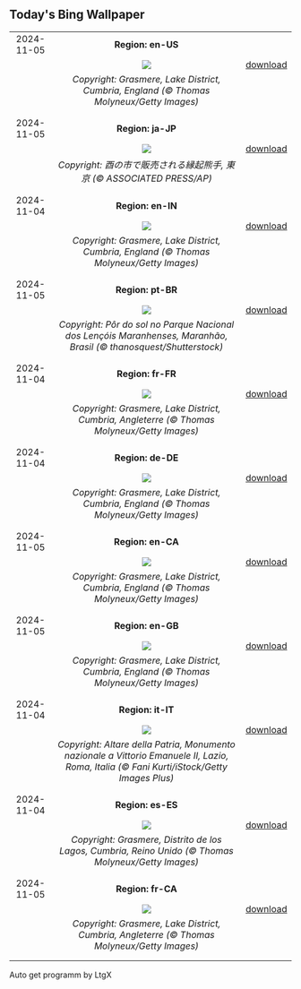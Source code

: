 ## Today's Bing Wallpaper
|      |      |      |
| :----: | :----: | :----: |
|2024-11-05|**Region: en-US**||
||![](https://www.bing.com/th?id=OHR.CumbriaAutumn_EN-US4102686749_UHD.jpg&pid=hp&w=1152&h=648&rs=1&c=4)| [download](https://www.bing.com/th?id=OHR.CumbriaAutumn_EN-US4102686749_UHD.jpg)|
||*Copyright: Grasmere, Lake District, Cumbria, England (© Thomas Molyneux/Getty Images)*
||
|||
|2024-11-05|**Region: ja-JP**||
||![](https://www.bing.com/th?id=OHR.Torinoichi2024_JA-JP3936994887_UHD.jpg&pid=hp&w=1152&h=648&rs=1&c=4)| [download](https://www.bing.com/th?id=OHR.Torinoichi2024_JA-JP3936994887_UHD.jpg)|
||*Copyright: 酉の市で販売される縁起熊手, 東京 (© ASSOCIATED PRESS/AP)*
||
|||
|2024-11-04|**Region: en-IN**||
||![](https://www.bing.com/th?id=OHR.CumbriaAutumn_EN-IN5406739257_UHD.jpg&pid=hp&w=1152&h=648&rs=1&c=4)| [download](https://www.bing.com/th?id=OHR.CumbriaAutumn_EN-IN5406739257_UHD.jpg)|
||*Copyright: Grasmere, Lake District, Cumbria, England (© Thomas Molyneux/Getty Images)*
||
|||
|2024-11-05|**Region: pt-BR**||
||![](https://www.bing.com/th?id=OHR.LencoisMaranhao_PT-BR0859804056_UHD.jpg&pid=hp&w=1152&h=648&rs=1&c=4)| [download](https://www.bing.com/th?id=OHR.LencoisMaranhao_PT-BR0859804056_UHD.jpg)|
||*Copyright: Pôr do sol no Parque Nacional dos Lençóis Maranhenses, Maranhão, Brasil (© thanosquest/Shutterstock)*
||
|||
|2024-11-04|**Region: fr-FR**||
||![](https://www.bing.com/th?id=OHR.CumbriaAutumn_FR-FR6304384185_UHD.jpg&pid=hp&w=1152&h=648&rs=1&c=4)| [download](https://www.bing.com/th?id=OHR.CumbriaAutumn_FR-FR6304384185_UHD.jpg)|
||*Copyright: Grasmere, Lake District, Cumbria, Angleterre (© Thomas Molyneux/Getty Images)*
||
|||
|2024-11-04|**Region: de-DE**||
||![](https://www.bing.com/th?id=OHR.CumbriaAutumn_DE-DE9239463628_UHD.jpg&pid=hp&w=1152&h=648&rs=1&c=4)| [download](https://www.bing.com/th?id=OHR.CumbriaAutumn_DE-DE9239463628_UHD.jpg)|
||*Copyright: Grasmere, Lake District, Cumbria, England (© Thomas Molyneux/Getty Images)*
||
|||
|2024-11-05|**Region: en-CA**||
||![](https://www.bing.com/th?id=OHR.CumbriaAutumn_EN-CA3180790128_UHD.jpg&pid=hp&w=1152&h=648&rs=1&c=4)| [download](https://www.bing.com/th?id=OHR.CumbriaAutumn_EN-CA3180790128_UHD.jpg)|
||*Copyright: Grasmere, Lake District, Cumbria, England (© Thomas Molyneux/Getty Images)*
||
|||
|2024-11-05|**Region: en-GB**||
||![](https://www.bing.com/th?id=OHR.CumbriaAutumn_EN-GB1543365213_UHD.jpg&pid=hp&w=1152&h=648&rs=1&c=4)| [download](https://www.bing.com/th?id=OHR.CumbriaAutumn_EN-GB1543365213_UHD.jpg)|
||*Copyright: Grasmere, Lake District, Cumbria, England (© Thomas Molyneux/Getty Images)*
||
|||
|2024-11-04|**Region: it-IT**||
||![](https://www.bing.com/th?id=OHR.NationalUnityDayIT_IT-IT9698106067_UHD.jpg&pid=hp&w=1152&h=648&rs=1&c=4)| [download](https://www.bing.com/th?id=OHR.NationalUnityDayIT_IT-IT9698106067_UHD.jpg)|
||*Copyright: Altare della Patria, Monumento nazionale a Vittorio Emanuele II, Lazio, Roma, Italia (© Fani Kurti/iStock/Getty Images Plus)*
||
|||
|2024-11-04|**Region: es-ES**||
||![](https://www.bing.com/th?id=OHR.CumbriaAutumn_ES-ES0346174499_UHD.jpg&pid=hp&w=1152&h=648&rs=1&c=4)| [download](https://www.bing.com/th?id=OHR.CumbriaAutumn_ES-ES0346174499_UHD.jpg)|
||*Copyright: Grasmere, Distrito de los Lagos, Cumbria, Reino Unido (© Thomas Molyneux/Getty Images)*
||
|||
|2024-11-05|**Region: fr-CA**||
||![](https://www.bing.com/th?id=OHR.CumbriaAutumn_FR-CA8087428882_UHD.jpg&pid=hp&w=1152&h=648&rs=1&c=4)| [download](https://www.bing.com/th?id=OHR.CumbriaAutumn_FR-CA8087428882_UHD.jpg)|
||*Copyright: Grasmere, Lake District, Cumbria, Angleterre (© Thomas Molyneux/Getty Images)*
||
|||

Auto get programm by LtgX
